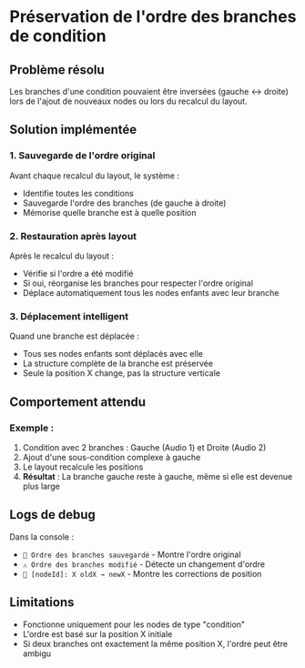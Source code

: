 # Préservation de l'ordre des branches de condition

## Problème résolu

Les branches d'une condition pouvaient être inversées (gauche ↔ droite) lors de l'ajout de nouveaux nodes ou lors du recalcul du layout.

## Solution implémentée

### 1. Sauvegarde de l'ordre original
Avant chaque recalcul du layout, le système :
- Identifie toutes les conditions
- Sauvegarde l'ordre des branches (de gauche à droite)
- Mémorise quelle branche est à quelle position

### 2. Restauration après layout
Après le recalcul du layout :
- Vérifie si l'ordre a été modifié
- Si oui, réorganise les branches pour respecter l'ordre original
- Déplace automatiquement tous les nodes enfants avec leur branche

### 3. Déplacement intelligent
Quand une branche est déplacée :
- Tous ses nodes enfants sont déplacés avec elle
- La structure complète de la branche est préservée
- Seule la position X change, pas la structure verticale

## Comportement attendu

### Exemple :
1. Condition avec 2 branches : Gauche (Audio 1) et Droite (Audio 2)
2. Ajout d'une sous-condition complexe à gauche
3. Le layout recalcule les positions
4. **Résultat** : La branche gauche reste à gauche, même si elle est devenue plus large

## Logs de debug

Dans la console :
- `📌 Ordre des branches sauvegardé` - Montre l'ordre original
- `⚠️ Ordre des branches modifié` - Détecte un changement d'ordre
- `📍 [nodeId]: X oldX → newX` - Montre les corrections de position

## Limitations

- Fonctionne uniquement pour les nodes de type "condition"
- L'ordre est basé sur la position X initiale
- Si deux branches ont exactement la même position X, l'ordre peut être ambigu